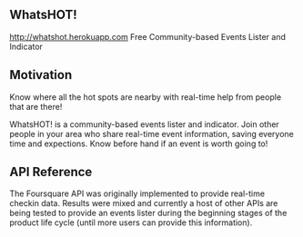 ## WhatsHOT!
http://whatshot.herokuapp.com
Free Community-based Events Lister and Indicator

## Motivation

Know where all the hot spots are nearby with real-time help from people that are there!

WhatsHOT! is a community-based events lister and indicator. Join other people in your area who share real-time event information, saving everyone time and expections. Know before hand if an event is worth going to!

## API Reference

The Foursquare API was originally implemented to provide real-time checkin data. Results were mixed and currently a host of other APIs are being tested to provide an events lister during the beginning stages of the product life cycle (until more users can provide this information).